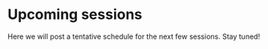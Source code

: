
# Upcoming sessions

Here we will post a tentative schedule for the next few sessions. Stay tuned! 

<br/> <br/> <br/> <br/>
